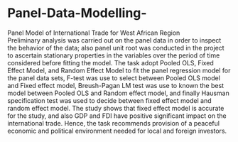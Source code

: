 # Panel-Data-Modelling-
Panel Model of International Trade for West African Region  
Preliminary analysis was carried out on the panel data in order to inspect the behavior of the data; also panel unit root was conducted in the project to ascertain stationary properties in the variables over the period of time considered before fitting the model. The task adopt Pooled OLS, Fixed Effect Model, and Random Effect Model to fit the panel regression model for the panel data sets, F-test was use to select between Pooled OLS model and Fixed effect model, Breush-Pagan LM test was use to known the best model between Pooled OLS and Random effect model, and finally Hausman specification test was used to decide between fixed effect model and random effect model. The study shows that fixed effect model is accurate for the study, and also GDP and FDI have positive significant impact on the international trade. Hence, the task recommends provision of a peaceful economic and political environment needed for local and foreign investors.
